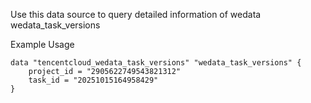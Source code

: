 Use this data source to query detailed information of wedata wedata_task_versions

Example Usage

```hcl
data "tencentcloud_wedata_task_versions" "wedata_task_versions" {
	project_id = "2905622749543821312"
	task_id = "20251015164958429"
}
```

